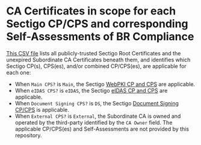 # CA Certificates in scope for each Sectigo CP/CPS and corresponding Self-Assessments of BR Compliance

[This CSV file](list_for_cp_cps_and_self_assessment.csv) lists all publicly-trusted Sectigo Root Certificates and the unexpired Subordinate CA Certificates beneath them, and identifies which Sectigo CP(s), CPS(es), and/or combined CP/CPS(es), are applicable for each one:
- When `Main CPS?` is `Main`, the Sectigo [WebPKI CP and CPS](https://sectigo.com/CPS) are applicable.
- When `eIDAS CPS?` is `eIDAS`, the Sectigo [eIDAS CP and CPS](https://sectigo.com/eIDASCPS) are applicable.
- When `Document Signing CPS?` is `DS`, the Sectigo [Document Signing CP/CPS](https://sectigo.com/CPS) is applicable.
- When `External CPS?` is `External`, the Subordinate CA is owned and operated by the third-party identified by the `CA Owner` field. The applicable CP/CPS(es) and Self-Assessments are not provided by this repository.
